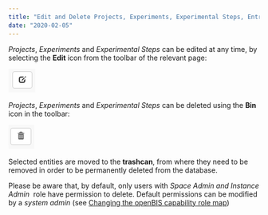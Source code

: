 ```yaml
---
title: "Edit and Delete Projects, Experiments, Experimental Steps, Entries"
date: "2020-02-05"
---
```


_Projects_, _Experiments_ and _Experimental Steps_ can be edited at any time, by selecting the **Edit** icon from the toolbar of the relevant page:

![](images/edit-button.png)

_Projects_, _Experiments_ and _Experimental Steps_ can be deleted using the **Bin** icon in the toolbar:

![](images/bin-icon.png)

Selected entities are moved to the **trashcan**, from where they need to be removed in order to be permanently deleted from the database.

Please be aware that, by default, only users with _Space Admin and Instance Admin_  role have permission to delete. Default permissions can be modified by a _system admin_ (see [Changing the openBIS capability role map](https://wiki-bsse.ethz.ch/display/openBISDoc/Installation+and+Administrator+Guide+of+the+openBIS+Server#InstallationandAdministratorGuideoftheopenBISServer-ChangingtheCapability-Rolemap))
